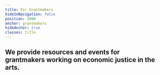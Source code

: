 ```yaml
---
title: For Grantmakers
hideInNavigation: false
position: 2000
anchor: grantmakers
hideAnchor: true
classes: title
---
```


## We provide resources and events for grantmakers working on economic justice in the arts.
